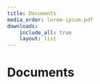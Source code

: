 ```yaml
---
title: Documents
media_order: lorem-ipsum.pdf
downloads:
    include_all: true
    layout: list
---
```


# Documents
